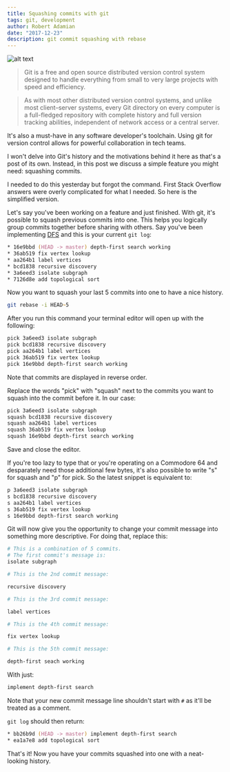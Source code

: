 ```yaml
---
title: Squashing commits with git
tags: git, development
author: Robert Adamian
date: "2017-12-23"
description: git commit squashing with rebase
---
```


![alt text](https://i.imgur.com/Eh8FBP7.png "Git's logo")

>Git is a free and open source distributed version control system designed to handle everything from small to very large projects with speed and efficiency.

>As with most other distributed version control systems, and unlike most client–server systems, every Git directory on every computer is a full-fledged repository with complete history and full version tracking abilities, independent of network access or a central server.

It's also a must-have in any software developer's toolchain. Using git for version control allows for powerful collaboration in tech teams. 

I won't delve into Git's history and the motivations behind it here as that's a post of its own. Instead, in this post we discuss a simple feature you might need: squashing commits.  

I needed to do this yesterday but forgot the command. First Stack Overflow answers were overly complicated for what I needed. So here is the simplified version. 

Let's say you've been working on a feature and just finished. With git, it's possible to squash previous commits into one. This helps you logically group commits together before sharing with others. Say you've been implementing [DFS](https://en.wikipedia.org/wiki/Depth-first_search) and this is your current `git log`:

```zsh
* 16e9bbd (HEAD -> master) depth-first search working
* 36ab519 fix vertex lookup
* aa264b1 label vertices
* bcd1838 recursive discovery
* 3a6eed3 isolate subgraph
* 7126d8e add topological sort
```

Now you want to squash your last 5 commits into one to have a nice history. 

```zsh
git rebase -i HEAD~5
```

After you run this command your terminal editor will open up with the following:  

```zsh
pick 3a6eed3 isolate subgraph
pick bcd1838 recursive discovery
pick aa264b1 label vertices
pick 36ab519 fix vertex lookup
pick 16e9bbd depth-first search working
```

Note that commits are displayed in reverse order.

Replace the words "pick" with "squash" next to the commits you want to squash into the commit before it. In our case:
```zsh
pick 3a6eed3 isolate subgraph
squash bcd1838 recursive discovery
squash aa264b1 label vertices
squash 36ab519 fix vertex lookup
squash 16e9bbd depth-first search working
```

Save and close the editor.

If you're too lazy to type that or you're operating on a Commodore 64 and desparately need those additional few bytes, it's also possible to write "s" for squash and "p" for pick. So the latest snippet is equivalent to:
```zsh
p 3a6eed3 isolate subgraph
s bcd1838 recursive discovery
s aa264b1 label vertices
s 36ab519 fix vertex lookup
s 16e9bbd depth-first search working
```

Git will now give you the opportunity to change your commit message into something more descriptive. For doing that, replace this: 
```zsh
# This is a combination of 5 commits.
# The first commit's message is:
isolate subgraph

# This is the 2nd commit message:

recursive discovery

# This is the 3rd commit message:

label vertices

# This is the 4th commit message:

fix vertex lookup

# This is the 5th commit message:

depth-first seach working
```

With just: 
```zsh
implement depth-first search
```

Note that your new commit message line shouldn't start with `#` as it'll be treated as a comment.

`git log` should then return:
```zsh
* bb26b9d (HEAD -> master) implement depth-first search
* ea1a7e8 add topological sort
```

That's it! Now you have your commits squashed into one with a neat-looking history.
